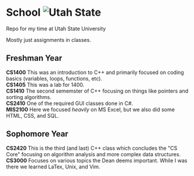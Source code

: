 # School ![Utah State](https://www.usu.edu/prm/identity/img/vertical_logo_on_white.jpg) 

Repo for my time at Utah State University

Mostly just assignments in classes.

## Freshman Year
**CS1400**  This was an introduction to C++ and primarily focused on coding basics (variables, loops, functions, etc).  
**CS1405**  This was a lab for 1400.  
**CS1410**  The second sememster of C++ focusing on things like pointers and sorting algorithms.  
**CS2410**  One of the required GUI classes done in C#.  
**MIS2100** Here we focused *heavily* on MS Excel, but we also did some HTML, CSS, and SQL.  

## Sophomore Year
**CS2420**  This is the third (and last) C++ class which concludes the "CS Core" focusing on algorithm analysis and more complex data structures.  
**CS3000**  Focuses on various topics the Dean deems important. While I was there we learned LaTex, Unix, and Vim.  

<!--![MacDown logo](http://macdown.uranusjr.com/static/base/img/logo-160.png)-->

<!--[![Foo](http://www.google.com.au/images/nav_logo7.png)](http://google.com.au/)-->

